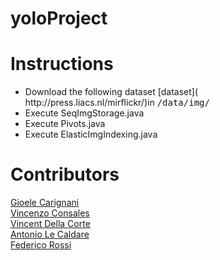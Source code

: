 # yoloProject
# Instructions
<ul>
  <li>Download the following dataset [dataset]( http://press.liacs.nl/mirflickr/)in <kbd> /data/img/</kbd>  </li>
  <li>Execute SeqImgStorage.java </li>
  <li>Execute Pivots.java</li>
  <li>Execute ElasticImgIndexing.java </li>
</ul>

# Contributors 
[Gioele Carignani](https://github.com/gioelec/)<br>
[Vincenzo Consales](https://github.com/vconsales/)<br>
[Vincent Della Corte](https://github.com/vdellacorte/)<br>
[Antonio Le Caldare](https://github.com/psoftware/)<br>
[Federico Rossi](https://github.com/federicorossifr/)<br>

